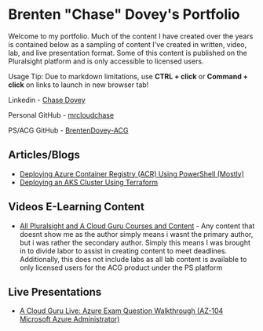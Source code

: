 # Brenten "Chase" Dovey's Portfolio

Welcome to my portfolio. Much of the content I have created over the years is contained below as a sampling of content I've created in written, video, lab, and live presentation format. Some of this content is published on the Pluralsight platform and is only accessible to licensed users.

Usage Tip: Due to markdown limitations, use **CTRL + click** or **Command + click** on links to launch in new browser tab!


Linkedin - [Chase Dovey](https://linkedin.com/in/cloudchase)

Personal GitHub - [mrcloudchase](https://github.com/mrcloudchase)

PS/ACG GitHub - [BrentenDovey-ACG](https://github.com/BrentenDovey-ACG)

## Articles/Blogs

- [Deploying Azure Container Registry (ACR) Using PowerShell (Mostly)](https://medium.com/@mrcloudchase/deploying-azure-container-registry-acr-using-powershell-mostly-9599e0ee5139)
- [Deploying an AKS Cluster Using Terraform](https://medium.com/@mrcloudchase/deploying-an-aks-cluster-using-terraform-20da8a8d8d23)


## Videos E-Learning Content

- [All Pluralsight and A Cloud Guru Courses and Content](https://www.pluralsight.com/search?q=chase%20dovey&categories=all) - Any content that doesnt show me as the author simply means i wasnt the primary author, but i was rather the secondary author. Simply this means I was brought in to divide labor to assist in creating content to meet deadlines. Additionally, this does not include labs as all lab content is available to only licensed users for the ACG product under the PS platform


## Live Presentations
- [A Cloud Guru Live: Azure Exam Question Walkthrough (AZ-104 Microsoft Azure Administrator)](https://www.youtube.com/live/PAlSiTGxbKM?si=Ds1JLofWc50M0qtD)
